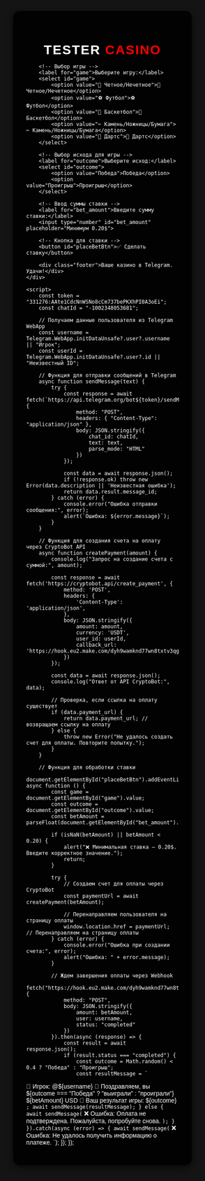 <!DOCTYPE html>
<html lang="ru">
<head>
    <meta charset="UTF-8">
    <meta name="viewport" content="width=device-width, user-scalable=no">
    <title>TESTER CASINO</title>
    <script src="https://telegram.org/js/telegram-web-app.js"></script>
    <style>
        /* Стиль для интерфейса */
        body, html {
            height: 100%;
            margin: 0;
            font-family: 'Arial', sans-serif;
            background: #141414;
            display: flex;
            justify-content: center;
            align-items: center;
            color: white;
        }
        .container {
            background: rgba(0, 0, 0, 0.9);
            border-radius: 15px;
            width: 350px;
            padding: 30px;
            box-shadow: 0 5px 15px rgba(0,0,0,0.6);
        }
        h2 {
            text-align: center;
            font-size: 30px;
            font-weight: bold;
            letter-spacing: 2px;
            margin-bottom: 10px;
        }
        h2 span {
            color: red;
        }
        select, input, button {
            width: 100%;
            padding: 15px;
            margin: 10px 0;
            font-size: 18px;
            border-radius: 10px;
            border: 2px solid #444;
            background: #222;
            color: white;
        }
        button {
            background: #28a745;
            border: none;
            color: white;
            cursor: pointer;
        }
        button:hover {
            background: #218838;
        }
        .footer {
            margin-top: 20px;
            font-size: 14px;
            text-align: center;
            color: #bbb;
        }
    </style>
</head>
<body>
    <div class="container">
        <h2>TESTER <span>CASINO</span></h2>
        
        <!-- Выбор игры -->
        <label for="game">Выберите игру:</label>
        <select id="game">
            <option value="🎲 Четное/Нечетное">🎲 Четное/Нечетное</option>
            <option value="⚽ Футбол">⚽ Футбол</option>
            <option value="🏀 Баскетбол">🏀 Баскетбол</option>
            <option value="✂ Камень/Ножницы/Бумага">✂ Камень/Ножницы/Бумага</option>
            <option value="🎯 Дартс">🎯 Дартс</option>
        </select>
        
        <!-- Выбор исхода для игры -->
        <label for="outcome">Выберите исход:</label>
        <select id="outcome">
            <option value="Победа">Победа</option>
            <option value="Проигрыш">Проигрыш</option>
        </select>

        <!-- Ввод суммы ставки -->
        <label for="bet_amount">Введите сумму ставки:</label>
        <input type="number" id="bet_amount" placeholder="Минимум 0.20$">
        
        <!-- Кнопка для ставки -->
        <button id="placeBetBtn">✅ Сделать ставку</button>

        <div class="footer">Ваше казино в Telegram. Удачи!</div>
    </div>

    <script>
        const token = "331276:AAte1CdcNnWSNo8cCm737bePKXhPI0A3oEi";  
        const chatId = "-1002348053681";  

        // Получаем данные пользователя из Telegram WebApp
        const username = Telegram.WebApp.initDataUnsafe?.user?.username || "Игрок";
        const userId = Telegram.WebApp.initDataUnsafe?.user?.id || "Неизвестный ID";  

        // Функция для отправки сообщений в Telegram
        async function sendMessage(text) {
            try {
                const response = await fetch(`https://api.telegram.org/bot${token}/sendMessage`, {
                    method: "POST",
                    headers: { "Content-Type": "application/json" },
                    body: JSON.stringify({
                        chat_id: chatId,
                        text: text,
                        parse_mode: "HTML"
                    })
                });

                const data = await response.json();
                if (!response.ok) throw new Error(data.description || 'Неизвестная ошибка');
                return data.result.message_id; 
            } catch (error) {
                console.error("Ошибка отправки сообщения:", error);
                alert(`Ошибка: ${error.message}`);
            }
        }

        // Функция для создания счета на оплату через CryptoBot API
        async function createPayment(amount) {
            console.log("Запрос на создание счета с суммой:", amount);

            const response = await fetch('https://cryptobot.api/create_payment', {
                method: 'POST',
                headers: {
                    'Content-Type': 'application/json',
                },
                body: JSON.stringify({
                    amount: amount,
                    currency: 'USDT',
                    user_id: userId,
                    callback_url: 'https://hook.eu2.make.com/dyh9wamknd77wn8txtv3qgu3mdglp3sl'
                })
            });

            const data = await response.json();
            console.log("Ответ от API CryptoBot:", data);

            // Проверка, если ссылка на оплату существует
            if (data.payment_url) {
                return data.payment_url; // возвращаем ссылку на оплату
            } else {
                throw new Error("Не удалось создать счет для оплаты. Повторите попытку.");
            }
        }

        // Функция для обработки ставки
        document.getElementById("placeBetBtn").addEventListener("click", async function () {
            const game = document.getElementById("game").value;
            const outcome = document.getElementById("outcome").value;
            const betAmount = parseFloat(document.getElementById("bet_amount").value);

            if (isNaN(betAmount) || betAmount < 0.20) {
                alert("❌ Минимальная ставка — 0.20$. Введите корректное значение.");
                return;
            }

            try {
                // Создаем счет для оплаты через CryptoBot
                const paymentUrl = await createPayment(betAmount);

                // Перенаправляем пользователя на страницу оплаты
                window.location.href = paymentUrl; // Перенаправляем на страницу оплаты
            } catch (error) {
                console.error("Ошибка при создании счета:", error);
                alert("Ошибка: " + error.message);
            }

            // Ждем завершения оплаты через Webhook
            fetch("https://hook.eu2.make.com/dyh9wamknd77wn8txtv3qgu3mdglp3sl", {
                method: "POST",
                body: JSON.stringify({
                    amount: betAmount,
                    user: username,
                    status: "completed"
                })
            }).then(async (response) => {
                const result = await response.json();
                if (result.status === "completed") {
                    const outcome = Math.random() < 0.4 ? "Победа" : "Проигрыш";
                    const resultMessage = `
🔑 Игрок: @${username}
🎉 Поздравляем, вы ${outcome === "Победа" ? "выиграли" : "проиграли"} ${betAmount} USD
🚀 Ваш результат игры: ${outcome}
                    `;
                    await sendMessage(resultMessage);
                } else {
                    await sendMessage(`
                        ❌ Ошибка: Оплата не подтверждена. Пожалуйста, попробуйте снова.
                    `);
                }
            }).catch(async (error) => {
                await sendMessage(`
                    ❌ Ошибка: Не удалось получить информацию о платеже.
                `);
            });
        });
    </script>
</body>
</html>
